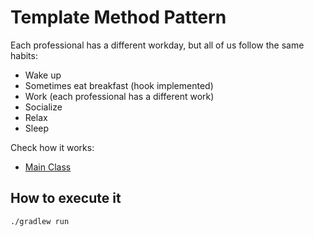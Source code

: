 # Template Method Pattern
Each professional has a different workday, but all of us follow the same habits:
* Wake up
* Sometimes eat breakfast (hook implemented)
* Work (each professional has a different work)
* Socialize
* Relax
* Sleep

Check how it works:
* [Main Class](https://github.com/ipinto/design-patterns-examples/blob/master/template_method/src/main/groovy/Main.groovy)

## How to execute it
```
./gradlew run
```
